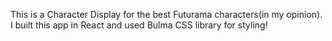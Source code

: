 This is a Character Display for the best Futurama characters(in my opinion).
I built this app in React and used Bulma CSS library for styling!
